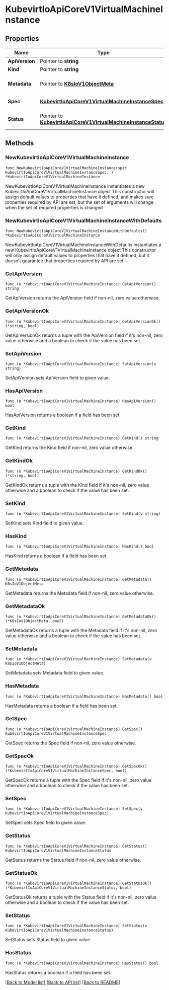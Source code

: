 # KubevirtIoApiCoreV1VirtualMachineInstance

## Properties

Name | Type | Description | Notes
------------ | ------------- | ------------- | -------------
**ApiVersion** | Pointer to **string** |  | [optional] 
**Kind** | Pointer to **string** |  | [optional] 
**Metadata** | Pointer to [**K8sIoV1ObjectMeta**](K8sIoV1ObjectMeta.md) |  | [optional] [default to {}]
**Spec** | [**KubevirtIoApiCoreV1VirtualMachineInstanceSpec**](KubevirtIoApiCoreV1VirtualMachineInstanceSpec.md) |  | [default to {}]
**Status** | Pointer to [**KubevirtIoApiCoreV1VirtualMachineInstanceStatus**](KubevirtIoApiCoreV1VirtualMachineInstanceStatus.md) |  | [optional] [default to {}]

## Methods

### NewKubevirtIoApiCoreV1VirtualMachineInstance

`func NewKubevirtIoApiCoreV1VirtualMachineInstance(spec KubevirtIoApiCoreV1VirtualMachineInstanceSpec, ) *KubevirtIoApiCoreV1VirtualMachineInstance`

NewKubevirtIoApiCoreV1VirtualMachineInstance instantiates a new KubevirtIoApiCoreV1VirtualMachineInstance object
This constructor will assign default values to properties that have it defined,
and makes sure properties required by API are set, but the set of arguments
will change when the set of required properties is changed

### NewKubevirtIoApiCoreV1VirtualMachineInstanceWithDefaults

`func NewKubevirtIoApiCoreV1VirtualMachineInstanceWithDefaults() *KubevirtIoApiCoreV1VirtualMachineInstance`

NewKubevirtIoApiCoreV1VirtualMachineInstanceWithDefaults instantiates a new KubevirtIoApiCoreV1VirtualMachineInstance object
This constructor will only assign default values to properties that have it defined,
but it doesn't guarantee that properties required by API are set

### GetApiVersion

`func (o *KubevirtIoApiCoreV1VirtualMachineInstance) GetApiVersion() string`

GetApiVersion returns the ApiVersion field if non-nil, zero value otherwise.

### GetApiVersionOk

`func (o *KubevirtIoApiCoreV1VirtualMachineInstance) GetApiVersionOk() (*string, bool)`

GetApiVersionOk returns a tuple with the ApiVersion field if it's non-nil, zero value otherwise
and a boolean to check if the value has been set.

### SetApiVersion

`func (o *KubevirtIoApiCoreV1VirtualMachineInstance) SetApiVersion(v string)`

SetApiVersion sets ApiVersion field to given value.

### HasApiVersion

`func (o *KubevirtIoApiCoreV1VirtualMachineInstance) HasApiVersion() bool`

HasApiVersion returns a boolean if a field has been set.

### GetKind

`func (o *KubevirtIoApiCoreV1VirtualMachineInstance) GetKind() string`

GetKind returns the Kind field if non-nil, zero value otherwise.

### GetKindOk

`func (o *KubevirtIoApiCoreV1VirtualMachineInstance) GetKindOk() (*string, bool)`

GetKindOk returns a tuple with the Kind field if it's non-nil, zero value otherwise
and a boolean to check if the value has been set.

### SetKind

`func (o *KubevirtIoApiCoreV1VirtualMachineInstance) SetKind(v string)`

SetKind sets Kind field to given value.

### HasKind

`func (o *KubevirtIoApiCoreV1VirtualMachineInstance) HasKind() bool`

HasKind returns a boolean if a field has been set.

### GetMetadata

`func (o *KubevirtIoApiCoreV1VirtualMachineInstance) GetMetadata() K8sIoV1ObjectMeta`

GetMetadata returns the Metadata field if non-nil, zero value otherwise.

### GetMetadataOk

`func (o *KubevirtIoApiCoreV1VirtualMachineInstance) GetMetadataOk() (*K8sIoV1ObjectMeta, bool)`

GetMetadataOk returns a tuple with the Metadata field if it's non-nil, zero value otherwise
and a boolean to check if the value has been set.

### SetMetadata

`func (o *KubevirtIoApiCoreV1VirtualMachineInstance) SetMetadata(v K8sIoV1ObjectMeta)`

SetMetadata sets Metadata field to given value.

### HasMetadata

`func (o *KubevirtIoApiCoreV1VirtualMachineInstance) HasMetadata() bool`

HasMetadata returns a boolean if a field has been set.

### GetSpec

`func (o *KubevirtIoApiCoreV1VirtualMachineInstance) GetSpec() KubevirtIoApiCoreV1VirtualMachineInstanceSpec`

GetSpec returns the Spec field if non-nil, zero value otherwise.

### GetSpecOk

`func (o *KubevirtIoApiCoreV1VirtualMachineInstance) GetSpecOk() (*KubevirtIoApiCoreV1VirtualMachineInstanceSpec, bool)`

GetSpecOk returns a tuple with the Spec field if it's non-nil, zero value otherwise
and a boolean to check if the value has been set.

### SetSpec

`func (o *KubevirtIoApiCoreV1VirtualMachineInstance) SetSpec(v KubevirtIoApiCoreV1VirtualMachineInstanceSpec)`

SetSpec sets Spec field to given value.


### GetStatus

`func (o *KubevirtIoApiCoreV1VirtualMachineInstance) GetStatus() KubevirtIoApiCoreV1VirtualMachineInstanceStatus`

GetStatus returns the Status field if non-nil, zero value otherwise.

### GetStatusOk

`func (o *KubevirtIoApiCoreV1VirtualMachineInstance) GetStatusOk() (*KubevirtIoApiCoreV1VirtualMachineInstanceStatus, bool)`

GetStatusOk returns a tuple with the Status field if it's non-nil, zero value otherwise
and a boolean to check if the value has been set.

### SetStatus

`func (o *KubevirtIoApiCoreV1VirtualMachineInstance) SetStatus(v KubevirtIoApiCoreV1VirtualMachineInstanceStatus)`

SetStatus sets Status field to given value.

### HasStatus

`func (o *KubevirtIoApiCoreV1VirtualMachineInstance) HasStatus() bool`

HasStatus returns a boolean if a field has been set.


[[Back to Model list]](../README.md#documentation-for-models) [[Back to API list]](../README.md#documentation-for-api-endpoints) [[Back to README]](../README.md)


